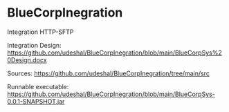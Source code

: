 # BlueCorpInegration
Integration HTTP-SFTP

Integration Design: https://github.com/udeshal/BlueCorpInegration/blob/main/BlueCorpSys%20Design.docx

Sources: https://github.com/udeshal/BlueCorpInegration/tree/main/src

Runnable executable: https://github.com/udeshal/BlueCorpInegration/blob/main/BlueCorpSys-0.0.1-SNAPSHOT.jar
